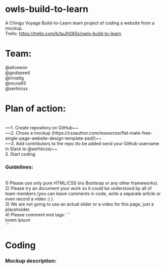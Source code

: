 # owls-build-to-learn
A Chingu Voyage Build-to-Learn team project of coding a website from a mockup.
<br>
Trello: https://trello.com/b/taJH26Ss/owls-build-to-learn

# Team:
@alicewon
<br>
@godspeed
<br>
@irmattg
<br>
@mcne65
<br>
@serhiicss

# Plan of action:
<br>
~~1. Create repository on GitHub~~
<br>
~~2. Chose a mockup (https://cssauthor.com/resources/flat-mate-free-single-page-website-design-template-psd/)~~
<br>
~~3. Add contributors to the repo (to be added send your Github username in Slack to @serhiicss)~~
<br>
3. Start coding

### Guidelines:
<br>
1) Please use only pure HTML/CSS (no Bootsrap or any other frameworks).
<br>
2) Please try an document your work so it could be understood by all of team members (you can leave comments in code, write a separate article or even record a video :) ).
<br>
3) We are not going to use an actual slider or a video for this page, just a placeholder.
<br>
4) Please comment end tags: ```<div class="foobar">lorem ipsum</div> <!-- foobar -->```

# Coding
### Mockup description:


